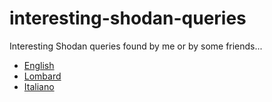 # interesting-shodan-queries
Interesting Shodan queries found by me or by some friends...

- [English](queries-en.md)
- [Lombard](queries-lmo.md)
- [Italiano](queries-it.md)
